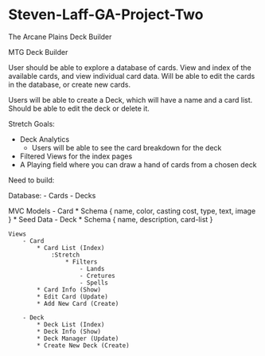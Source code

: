 # Steven-Laff-GA-Project-Two

The Arcane Plains Deck Builder

MTG Deck Builder

User should be able to explore a database of cards.
View and index of the available cards, and view individual card data.
Will be able to edit the cards in the database, or create new cards.

Users will be able to create a Deck, which will have a name and a card list.
Should be able to edit the deck or delete it.

Stretch Goals:
- Deck Analytics
    * Users will be able to see the card breakdown for the deck
- Filtered Views for the index pages
- A Playing field where you can draw a hand of cards from a chosen deck


Need to build:

Database:
    - Cards
    - Decks

MVC
    Models
        - Card
            * Schema
                {
                    name, color, casting cost, type, text, image
                }
            * Seed Data
        - Deck
            * Schema
                {
                    name, description, card-list
                }

    Views
        - Card
            * Card List (Index)
                :Stretch
                    * Filters
                        - Lands
                        - Cretures
                        - Spells
            * Card Info (Show)
            * Edit Card (Update)
            * Add New Card (Create)

        - Deck
            * Deck List (Index)
            * Deck Info (Show)
            * Deck Manager (Update)
            * Create New Deck (Create)
